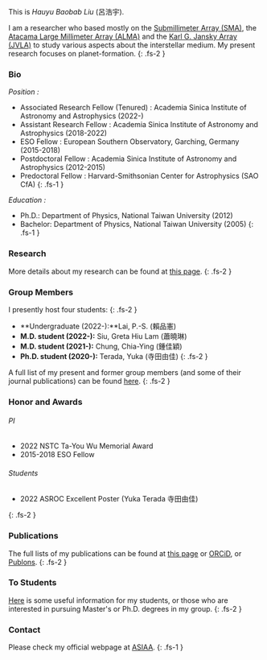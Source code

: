 This is *Hauyu Baobab Liu* (呂浩宇). 

I am a researcher who based mostly on the [Submillimeter Array (SMA)](http://sma1.sma.hawaii.edu/smaoc.html), the [Atacama Large Millimeter Array (ALMA)](https://almascience.nao.ac.jp/) and the [Karl G. Jansky Array (JVLA)](https://science.nrao.edu/facilities/vla) to study various aspects about the interstellar medium. My present research focuses on planet-formation.
{: .fs-2 }



### Bio

*Position :*
- Associated Research Fellow (Tenured) : Academia Sinica Institute of Astronomy and Astrophysics (2022-)
- Assistant Research Fellow : Academia Sinica Institute of Astronomy and Astrophysics (2018-2022)
- ESO Fellow : European Southern Observatory, Garching, Germany (2015-2018)
- Postdoctoral Fellow : Academia Sinica Institute of Astronomy and Astrophysics (2012-2015)
- Predoctoral Fellow : Harvard-Smithsonian Center for Astrophysics (SAO CfA)
{: .fs-1 }

*Education :*
- Ph.D.: Department of Physics, National Taiwan University (2012)
- Bachelor: Department of Physics, National Taiwan University (2005)
{: .fs-1 }



### Research

More details about my research can be found at [this page](/pages/research).
{: .fs-2 }


### Group Members

I presently host four students:
{: .fs-2 }

- **Undergraduate (2022-):**Lai, P.-S. (賴品憲)
- **M.D. student (2022-):** Siu, Greta Hiu Lam (蕭曉琳)
- **M.D. student (2021-):** Chung, Chia-Ying (鍾佳穎)
- **Ph.D. student (2020-):** Terada, Yuka (寺田由佳)
{: .fs-2 }

A full list of my present and former group members (and some of their journal publications) can be found [here](/pages/members).
{: .fs-2 }


### Honor and Awards

###### PI
- 2022 NSTC Ta-You Wu Memorial Award
- 2015-2018 ESO Fellow

###### Students
- 2022 ASROC Excellent Poster (Yuka Terada 寺田由佳)

{: .fs-2 }

### Publications

The full lists of my publications can be found at [this page](/pages/publications)
 or [ORCiD](https://orcid.org/0000-0003-2300-2626), or [Publons](https://publons.com/researcher/3928011/hauyu-baobab-liu/).
 {: .fs-2 }



### To Students

[Here](/pages/for_students) is some useful information for my students, or those who are interested in pursuing Master's or Ph.D. degrees in my group.
{: .fs-2 }


### Contact

Please check my official webpage at [ASIAA](http://www.asiaa.sinica.edu.tw/people/cv.php?i=hyliu).
{: .fs-1 }

